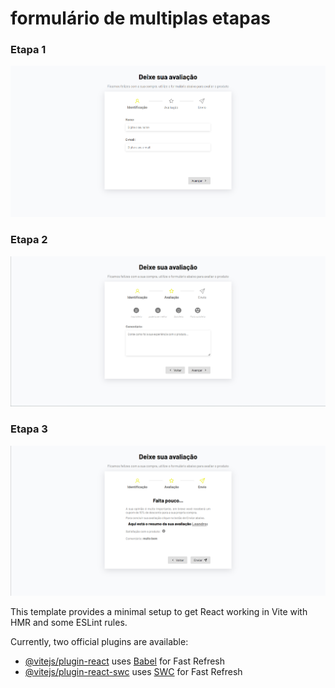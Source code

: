 # formulário de multiplas etapas


### Etapa 1
<img src="./public/multi-Etapas-1.png" alt="">

### Etapa 2
<img src="./public/multi-Etapas-2.png" alt="">

### Etapa 3
<img src="./public/multi-Etapas-3.png" alt="">

This template provides a minimal setup to get React working in Vite with HMR and some ESLint rules.

Currently, two official plugins are available:

- [@vitejs/plugin-react](https://github.com/vitejs/vite-plugin-react/blob/main/packages/plugin-react/README.md) uses [Babel](https://babeljs.io/) for Fast Refresh
- [@vitejs/plugin-react-swc](https://github.com/vitejs/vite-plugin-react-swc) uses [SWC](https://swc.rs/) for Fast Refresh
